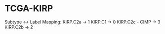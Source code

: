 # TCGA-KIRP

Subtype ↔ Label Mapping:
KIRP.C2a -> 1
KIRP.C1 -> 0
KIRP.C2c - CIMP -> 3
KIRP.C2b -> 2
